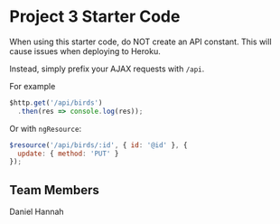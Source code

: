 # Project 3 Starter Code

When using this starter code, do NOT create an API constant. This will cause issues when deploying to Heroku.

Instead, simply prefix your AJAX requests with `/api`.

For example

```js
$http.get('/api/birds')
  .then(res => console.log(res));
```

Or with `ngResource`:

```js
$resource('/api/birds/:id', { id: '@id' }, {
  update: { method: 'PUT' }
});
```

## Team Members
Daniel
Hannah
